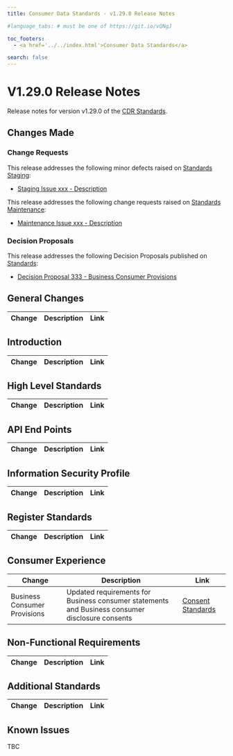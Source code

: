 ```yaml
---
title: Consumer Data Standards - v1.29.0 Release Notes

#language_tabs: # must be one of https://git.io/vQNgJ

toc_footers:
  - <a href='../../index.html'>Consumer Data Standards</a>

search: false
---
```


# V1.29.0 Release Notes
Release notes for version v1.29.0 of the [CDR Standards](../../index.html).

## Changes Made
### Change Requests

This release addresses the following minor defects raised on [Standards Staging](https://github.com/ConsumerDataStandardsAustralia/standards-staging/issues):

- [Staging Issue xxx - Description](https://github.com/ConsumerDataStandardsAustralia/standards-staging/issues/xxx)

This release addresses the following change requests raised on [Standards Maintenance](https://github.com/ConsumerDataStandardsAustralia/standards-maintenance/issues):

- [Maintenance Issue xxx - Description](https://github.com/ConsumerDataStandardsAustralia/standards-maintenance/issues/xxx)

### Decision Proposals

This release addresses the following Decision Proposals published on [Standards](https://github.com/ConsumerDataStandardsAustralia/standards/issues):

- [Decision Proposal 333 - Business Consumer Provisions](https://github.com/ConsumerDataStandardsAustralia/standards/issues/333)

## General Changes
|Change|Description|Link|
|------|-----------|----|


## Introduction

|Change|Description|Link|
|------|-----------|----|


## High Level Standards

|Change|Description|Link|
|------|-----------|----|

## API End Points

|Change|Description|Link|
|------|-----------|----|

## Information Security Profile

|Change|Description|Link|
|------|-----------|----|

## Register Standards

|Change|Description|Link|
|------|-----------|----|

## Consumer Experience

|Change|Description|Link|
|------|-----------|----|
|Business Consumer Provisions|Updated requirements for Business consumer statements and Business consumer disclosure consents|[Consent Standards](../../#consent-standards)|

## Non-Functional Requirements

|Change|Description|Link|
|------|-----------|----|

## Additional Standards

|Change|Description|Link|
|------|-----------|----|

## Known Issues

TBC